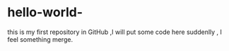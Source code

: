 # hello-world-
this is my first repository in GitHub ,I will put some code here
suddenlly , I feel something merge.
